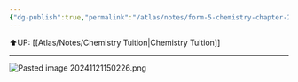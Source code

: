 ```yaml
---
{"dg-publish":true,"permalink":"/atlas/notes/form-5-chemistry-chapter-2-carbon-compound/","noteIcon":""}
---
```


⬆️UP: [[Atlas/Notes/Chemistry Tuition\|Chemistry Tuition]]

---

![Pasted image 20241121150226.png](/img/user/Atlas/Utilities/Images/Pasted%20image%2020241121150226.png)